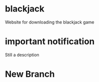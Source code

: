 # blackjack
Website for downloading the blackjack game
# important notification
Still a description
# New Branch